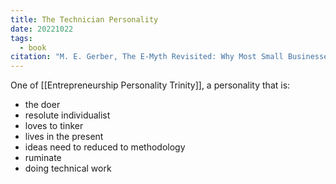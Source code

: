 ```yaml
---
title: The Technician Personality
date: 20221022
tags:
  - book
citation: "M. E. Gerber, The E-Myth Revisited: Why Most Small Businesses Don’t Work and What to Do About It. Harper Collins, 2009."
---
```

One of [[Entrepreneurship Personality Trinity]], a personality that is:
- the doer
- resolute individualist
- loves to tinker
- lives in the present
- ideas need to reduced to methodology
- ruminate
- doing technical work